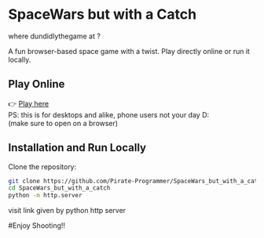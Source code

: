 # SpaceWars but with a Catch 
where dundidlythegame at ?

A fun browser-based space game with a twist. Play directly online or run it locally.  

## Play Online  
👉 [Play here](https://pirate-programmer.github.io/SpaceWars_but_with_a_catch/)  
PS: this is for desktops and alike, phone users not your day D: <br>
(make sure to open on a browser) <br>


## Installation and Run Locally 
Clone the repository:  
```bash
git clone https://github.com/Pirate-Programmer/SpaceWars_but_with_a_catch.git
cd SpaceWars_but_with_a_catch
python -m http.server
```
visit link given by python http server


#Enjoy Shooting!!








